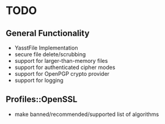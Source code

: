 # TODO

## General Functionality

* YasstFile Implementation
* secure file delete/scrubbing
* support for larger-than-memory files
* support for authenticated cipher modes
* support for OpenPGP crypto provider
* support for logging

## Profiles::OpenSSL

* make banned/recommended/supported list of algorithms

